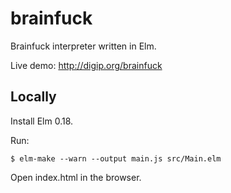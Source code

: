 # brainfuck

Brainfuck interpreter written in Elm.

Live demo: http://digip.org/brainfuck


## Locally

Install Elm 0.18.

Run:

    $ elm-make --warn --output main.js src/Main.elm

Open index.html in the browser.
